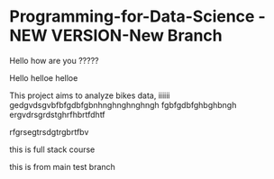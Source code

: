 # Programming-for-Data-Science - NEW VERSION-New Branch

Hello how are you ?????


Hello helloe helloe 

This project aims to analyze bikes data, iiiiii
gedgvdsgvbfbfgdbfgbnhnghnghnghngh 
fgbfgdbfghbghbngh
ergvdrsgrdstghrfhbrtfdhtf

rfgrsegtrsdgtrgbrtfbv


this is full stack course

this is from main test branch